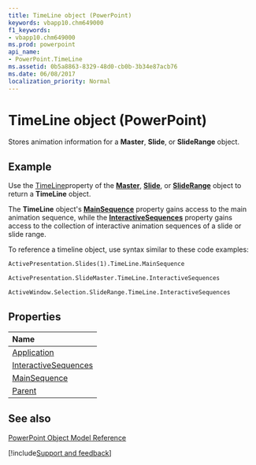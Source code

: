 ```yaml
---
title: TimeLine object (PowerPoint)
keywords: vbapp10.chm649000
f1_keywords:
- vbapp10.chm649000
ms.prod: powerpoint
api_name:
- PowerPoint.TimeLine
ms.assetid: 0b5a8863-8329-48d0-cb0b-3b34e87acb76
ms.date: 06/08/2017
localization_priority: Normal
---
```



# TimeLine object (PowerPoint)

Stores animation information for a  **Master**, **Slide**, or **SlideRange** object.


## Example

Use the [TimeLine](PowerPoint.Master.TimeLine.md)property of the  **[Master](PowerPoint.Master.md)**, **[Slide](PowerPoint.Slide.md)**, or **[SlideRange](PowerPoint.SlideRange.md)** object to return a **TimeLine** object.

The  **TimeLine** object's **[MainSequence](PowerPoint.TimeLine.MainSequence.md)** property gains access to the main animation sequence, while the **[InteractiveSequences](PowerPoint.TimeLine.InteractiveSequences.md)** property gains access to the collection of interactive animation sequences of a slide or slide range.

To reference a timeline object, use syntax similar to these code examples:




```vb
ActivePresentation.Slides(1).TimeLine.MainSequence

ActivePresentation.SlideMaster.TimeLine.InteractiveSequences

ActiveWindow.Selection.SlideRange.TimeLine.InteractiveSequences
```


## Properties



|Name|
|:-----|
|[Application](PowerPoint.TimeLine.Application.md)|
|[InteractiveSequences](PowerPoint.TimeLine.InteractiveSequences.md)|
|[MainSequence](PowerPoint.TimeLine.MainSequence.md)|
|[Parent](PowerPoint.TimeLine.Parent.md)|

## See also


[PowerPoint Object Model Reference](overview/PowerPoint/object-model.md)

[!include[Support and feedback](~/includes/feedback-boilerplate.md)]